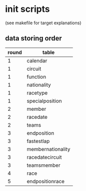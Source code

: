 # init scripts

(see makefile for target explanations)

## data storing order

|round|table|
|-|-|
|1|calendar|
|1|circuit|
|1|function|
|1|nationality|
|1|racetype|
|1|specialposition|
|2|member|
|2|racedate|
|2|teams|
|3|endposition|
|3|fastestlap|
|3|membernationality|
|3|racedatecircuit|
|3|teamsmember|
|4|race|
|5|endpositionrace|

